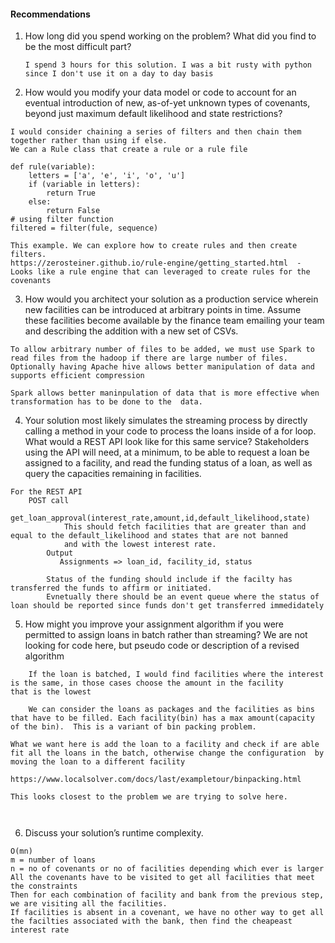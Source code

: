#### Recommendations

1. How long did you spend working on the problem? What did you find to be the most
difficult part?

    ```I spend 3 hours for this solution. I was a bit rusty with python since I don't use it on a day to day basis```

2. How would you modify your data model or code to account for an eventual introduction
of new, as-of-yet unknown types of covenants, beyond just maximum default likelihood
and state restrictions?
```
I would consider chaining a series of filters and then chain them together rather than using if else.
We can a Rule class that create a rule or a rule file

def rule(variable):
    letters = ['a', 'e', 'i', 'o', 'u']
    if (variable in letters):
        return True
    else:
        return False
# using filter function
filtered = filter(fule, sequence)

This example. We can explore how to create rules and then create filters.
https://zerosteiner.github.io/rule-engine/getting_started.html  - Looks like a rule engine that can leveraged to create rules for the covenants
```

3. How would you architect your solution as a production service wherein new facilities can
be introduced at arbitrary points in time. Assume these facilities become available by the
finance team emailing your team and describing the addition with a new set of CSVs.
```
To allow arbitrary number of files to be added, we must use Spark to read files from the hadoop if there are large number of files. Optionally having Apache hive allows better manipulation of data and supports efficient compression

Spark allows better maninpulation of data that is more effective when transformation has to be done to the  data.
```
4. Your solution most likely simulates the streaming process by directly calling a method in
your code to process the loans inside of a for loop. What would a REST API look like for
this same service? Stakeholders using the API will need, at a minimum, to be able to
request a loan be assigned to a facility, and read the funding status of a loan, as well as
query the capacities remaining in facilities.
```
For the REST API 
    POST call 
        get_loan_approval(interest_rate,amount,id,default_likelihood,state)
            This should fetch facilities that are greater than and equal to the default_likelihood and states that are not banned
            and with the lowest interest rate.
        Output 
           Assignments => loan_id, facility_id, status
        
        Status of the funding should include if the facilty has transferred the funds to affirm or initiated.
        Evnetually there should be an event queue where the status of loan should be reported since funds don't get transferred immedidately  
```

5. How might you improve your assignment algorithm if you were permitted to assign loans
in batch rather than streaming? We are not looking for code here, but pseudo code or
description of a revised algorithm
```
    If the loan is batched, I would find facilities where the interest is the same, in those cases choose the amount in the facility 
that is the lowest
        
    We can consider the loans as packages and the facilities as bins that have to be filled. Each facility(bin) has a max amount(capacity of the bin).  This is a variant of bin packing problem.

What we want here is add the loan to a facility and check if are able fit all the loans in the batch, otherwise change the configuration  by moving the loan to a different facility

https://www.localsolver.com/docs/last/exampletour/binpacking.html

This looks closest to the problem we are trying to solve here.

            
```
6. Discuss your solution’s runtime complexity.
```
O(mn)
m = number of loans
n = no of covenants or no of facilities depending which ever is larger
All the covenants have to be visited to get all facilities that meet the constraints
Then for each combination of facility and bank from the previous step, we are visiting all the facilities.
If facilities is absent in a covenant, we have no other way to get all the facilties associated with the bank, then find the cheapeast interest rate
```
```